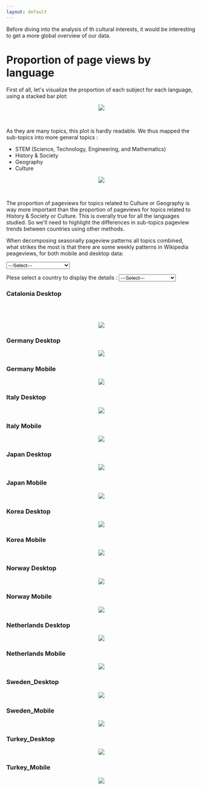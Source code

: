 ```yaml
---
layout: default
---
```



Before diving into the analysis of th cultural interests, it would be interesting to get a more global overview of our data. 

# Proportion of page views by language

First of all, let's visualize the proportion of each subject for each language, using a stacked bar plot:

<p align='center'>
<img src="images/proportions.png" />
</p>

 <br>

As they are many topics, this plot is hardly readable. We thus mapped the sub-topics into more general topics : 
- STEM (Science, Technology, Engineering, and Mathematics)
- History & Society
- Geography
- Culture

<p align='center'>
<img src="images/proportions_combined.png" />
</p>

 <br>

 The proportion of pageviews for topics related to Culture or Geography is way more important than the proportion of pageviews for topics related to History & Society or Culture. This is overally true for all the languages studied. So we'll need to highlight the differences in sub-topics pageview trends between countries using other methods.

When decomposing seasonally pageview patterns all topics combined, what strikes the most is that there are some weekly patterns in Wikipedia peageviews, for both mobile and desktop data:


<label for="map_select"></label>
<select id="increase_selection" name="registration">
    <option value = "select_region" selected="selected"> ---Select--- </option>
    <option value = "map1">Biology</option>
    <option value = "map2">Books</option>
    <option value = "map3">Video games</option>
    <option value = "map4">Internet Culture</option>
    <option value = "map5">Government and Politics</option>
</select>

<p id='biology' align='center' style="display: none;" >
<img src="images/pre_post_covid/STEMbiology.png" alt="map_asia"/>
</p>


Plese select a country to display the details :
<label for="seasonality_select_country"></label>
<select id="seasonality_selection_country" name="seasonality_country">
    <option value = "select country" selected="selected_country"> ---Select--- </option>
    <option value = "Catalonia (Desktop)">Catalonia_Desktop</option>
    <option value = "Catalonia (Mobile)">Catalonia_Mobile</option>
    <option value = "Denmark (Desktop)">Denmark_Desktop</option>
    <option value = "Denmark (Mobile)">Denmark_Mobile</option>
    <option value = "Finland (Desktop)">Finland_Desktop</option>
    <option value = "Finland (Mobile)">Finland_Mobile</option>
    <option value = "France (Desktop)">France_Desktop</option>
    <option value = "France (Mobile)">France_Mobile</option>
    <option value = "Germany (Desktop)">Germany_Desktop</option>
    <option value = "Germany (Mobile)">Germany_Mobile</option>
    <option value = "Italy (Desktop)">Italy_Desktop</option>
    <option value = "Italy (Mobile)">Italy_Mobile</option>
    <option value = "Japan (Desktop)">Japan_Desktop</option>
    <option value = "Japan (Mobile)">Japan_Mobile</option>
    <option value = "Korea (Desktop)">Korea_Desktop</option>
    <option value = "Korea (Mobile)">Korea_Mobile</option>
    <option value = "Norway (Desktop)">Norway_Desktop</option>
    <option value = "Norway (Mobile)">Norway_Mobile</option>
    <option value = "Netherlands (Desktop)">Netherlands_Desktop</option>
    <option value = "Netherlands (Mobile)">Netherlands_Mobile</option>
    <option value = "Sweden (Desktop)">Sweden_Desktop</option>
    <option value = "Sweden (Mobile)">Sweden_Mobile</option>
    <option value = "Turkey (Desktop)">Turkey_Desktop</option>
    <option value = "Turkey (Mobile)">Turkey_Mobile</option>
</select>

<p id="show_Catalonia_d" style="display: none;"></p>
<h3><b>Catalonia Desktop</b></h3>
<br>
<br>
<p align='center'>
<img src="images/seasonal/seasonal_dec_ca.png" />
</p>
</p>
</section>

<section id = "show_Catalonia_m" style="display: none;">
<p>
<h3><b>Catalonia Mobile</b></h3>
<br>
<br>
<p align='center'>
<img src="images/seasonal/seasonal_dec_ca.m.png" />
</p>
</p>
</section>

<section id = "show_Denmark_d" style="display: none;">
<p>
<h3><b>Denmark Desktop</b></h3>
<br>
<br>
<p align='center'>
<img src="images/seasonal/seasonal_dec_da.png" />
</p>
</p>
</section>

<section id = "show_Denmark_m" style="display: none;">
<p>
<h3><b>Denmark Mobile</b></h3>
<br>
<br>
<p align='center'>
<img src="images/seasonal/seasonal_dec_da.m.png" />
</p>
</p>
</section>

<section id = "show_Finland_d" style="display: none;">
<p>
<h3><b>Finland Desktop</b></h3>
<br>
<br>
<p align='center'>
<img src="images/seasonal/seasonal_dec_fi.png" />
</p>
</p>
</section>

<section id = "show_Finland_m" style="display: none;">
<p>
<h3><b>Finland Mobile</b></h3>
<br>
<br>
<p align='center'>
<img src="images/seasonal/seasonal_dec_fi.m.png" />
</p>
</p>
</section>


<section id = "show_France_d" style="display: none;">
<p>
<h3><b>France Desktop</b></h3>
<br>
<br>
<p align='center'>
<img src="images/seasonal/seasonal_dec_fr.png" />
</p>
</p>
</section>

<section id = "show_France_m" style="display: none;">
<p>
<h3><b>France Mobile</b></h3>
<br>
<br>
<p align='center'>
<img src="images/seasonal/seasonal_dec_fr.m.png" />
</p>
</p>
</section>

<!-- Sections for Germany -->
<section id="show_Germany_d" class="country-section">
    <h3><b>Germany Desktop</b></h3>
    <p align='center'>
        <img src="images/seasonal/seasonal_dec_de.png" />
    </p>
</section>

<section id="show_Germany_m" class="country-section">
    <h3><b>Germany Mobile</b></h3>
    <p align='center'>
        <img src="images/seasonal/seasonal_dec_de.m.png" />
    </p>
</section>

<!-- Sections for Italy -->
<section id="show_Italy_d" class="country-section">
    <h3><b>Italy Desktop</b></h3>
    <p align='center'>
        <img src="images/seasonal/seasonal_dec_it.png" />
    </p>
</section>

<section id="show_Italy_m" class="country-section">
    <h3><b>Italy Mobile</b></h3>
    <p align='center'>
        <img src="images/seasonal/seasonal_dec_it.m.png" />
    </p>
</section>

<!-- Sections for Japan -->
<section id="show_Japan_d" class="country-section">
    <h3><b>Japan Desktop</b></h3>
    <p align='center'>
        <img src="images/seasonal/seasonal_dec_ja.png" />
    </p>
</section>

<section id="show_Japan_m" class="country-section">
    <h3><b>Japan Mobile</b></h3>
    <p align='center'>
        <img src="images/seasonal/seasonal_dec_ja.m.png" />
    </p>
</section>

<!-- Sections for Korea -->
<section id="show_Korea_d" class="country-section">
    <h3><b>Korea Desktop</b></h3>
    <p align='center'>
        <img src="images/seasonal/seasonal_dec_ko.png" />
    </p>
</section>

<section id="show_Korea_m" class="country-section">
    <h3><b>Korea Mobile</b></h3>
    <p align='center'>
        <img src="images/seasonal/seasonal_dec_ko.m.png" />
    </p>
</section>

<!-- Sections for Norway -->
<section id="show_Norway_d" class="country-section">
    <h3><b>Norway Desktop</b></h3>
    <p align='center'>
        <img src="images/seasonal/seasonal_dec_no.png" />
    </p>
</section>

<section id="show_Norway_m" class="country-section">
    <h3><b>Norway Mobile</b></h3>
    <p align='center'>
        <img src="images/seasonal/seasonal_dec_no.m.png" />
    </p>
</section>

<!-- Sections for Netherlands -->
<section id="show_Netherlands_d" class="country-section">
    <h3><b>Netherlands Desktop</b></h3>
    <p align='center'>
        <img src="images/seasonal/seasonal_dec_nl.png" />
    </p>
</section>

<section id="show_Netherlands_m" class="country-section">
    <h3><b>Netherlands Mobile</b></h3>
    <p align='center'>
        <img src="images/seasonal/seasonal_dec_nl.m.png" />
    </p>
</section>

<!-- Sections for Sweden -->
<section id="show_Sweden_d" class="country-section">
    <h3><b>Sweden_Desktop</b></h3>
    <p align='center'>
        <img src="images/seasonal/seasonal_dec_sv.png" />
    </p>
</section>

<section id="show_Sweden_m" class="country-section">
    <h3><b>Sweden_Mobile</b></h3>
    <p align='center'>
        <img src="images/seasonal/seasonal_dec_sv.m.png" />
    </p>
</section>

<!-- Sections for Turkey -->
<section id="show_Turkey_d" class="country-section">
    <h3><b>Turkey_Desktop</b></h3>
    <p align='center'>
        <img src="images/seasonal/seasonal_dec_tr.png" />
    </p>
</section>

<section id="show_Turkey_m" class="country-section">
    <h3><b>Turkey_Mobile</b></h3>
    <p align='center'>
        <img src="images/seasonal/seasonal_dec_tr.m.png" />
    </p>
</section>

<br>
<br>

<script src='javascript_seaso.js'></script>
